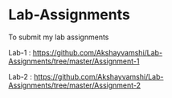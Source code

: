 # Lab-Assignments
To submit my lab assignments

Lab-1 : https://github.com/Akshayvamshi/Lab-Assignments/tree/master/Assignment-1

Lab-2 : https://github.com/Akshayvamshi/Lab-Assignments/tree/master/Assignment-2
